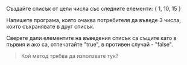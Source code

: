 Създайте списък от цели числа със следните елементи: { 1, 10, 15 }

Напишете програма, която очаква потребителя да въведе 3 числа, които
съхранявате в друг списък.

Сверете дали елементите на въведения списък са същите като в първия и
ако са, отпечатайте "true", в противен случай - "false".

> Кой метод трябва да използвате тук?